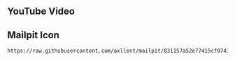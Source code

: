 ## YouTube Video

## Mailpit Icon

```text
https://raw.githubusercontent.com/axllent/mailpit/831157a52e77415cf074331bb1a54f1cf7e3bfc6/server/ui/favicon.svg
```

